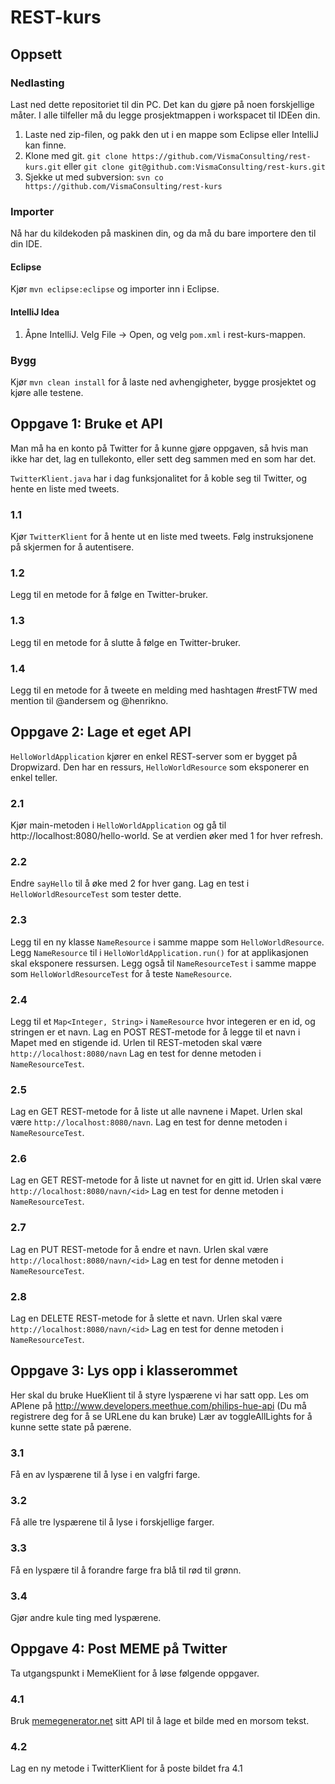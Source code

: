 # REST-kurs

## Oppsett

### Nedlasting
Last ned dette repositoriet til din PC. Det kan du gjøre på noen forskjellige måter. I alle tilfeller må du legge prosjektmappen i workspacet til IDEen din.

1. Laste ned zip-filen, og pakk den ut i en mappe som Eclipse eller IntelliJ kan finne.
1. Klone med git. `git clone https://github.com/VismaConsulting/rest-kurs.git` eller `git clone git@github.com:VismaConsulting/rest-kurs.git`
1. Sjekke ut med subversion: `svn co https://github.com/VismaConsulting/rest-kurs`

### Importer
Nå har du kildekoden på maskinen din, og da må du bare importere den til din IDE.

#### Eclipse
Kjør `mvn eclipse:eclipse` og importer inn i Eclipse.

#### IntelliJ Idea
1. Åpne IntelliJ. Velg File -> Open, og velg `pom.xml` i rest-kurs-mappen.

### Bygg
Kjør `mvn clean install` for å laste ned avhengigheter, bygge prosjektet og kjøre alle testene.

## Oppgave 1: Bruke et API
Man må ha en konto på Twitter for å kunne gjøre oppgaven, så hvis man ikke har det, lag en tullekonto, eller sett deg sammen med en som har det.

`TwitterKlient.java` har i dag funksjonalitet for å koble seg til Twitter, og hente en liste med tweets.

### 1.1
Kjør `TwitterKlient` for å hente ut en liste med tweets. Følg instruksjonene på skjermen for å autentisere.

### 1.2
Legg til en metode for å følge en Twitter-bruker.

### 1.3
Legg til en metode for å slutte å følge en Twitter-bruker.

### 1.4
Legg til en metode for å tweete en melding med hashtagen #restFTW med mention til @andersem og @henrikno.


## Oppgave 2: Lage et eget API
`HelloWorldApplication` kjører en enkel REST-server som er bygget på Dropwizard. Den har en ressurs, `HelloWorldResource` som eksponerer en enkel teller.

### 2.1
Kjør main-metoden i `HelloWorldApplication` og gå til http://localhost:8080/hello-world. Se at verdien øker med 1 for hver refresh.

### 2.2
Endre `sayHello` til å øke med 2 for hver gang. Lag en test i `HelloWorldResourceTest` som tester dette.

### 2.3
Legg til en ny klasse `NameResource` i samme mappe som `HelloWorldResource`. Legg `NameResource` til i `HelloWorldApplication.run()` for at applikasjonen skal eksponere ressursen.
Legg også til `NameResourceTest` i samme mappe som `HelloWorldResourceTest` for å teste `NameResource`.

### 2.4
Legg til et `Map<Integer, String>` i `NameResource` hvor integeren er en id, og stringen er et navn.
Lag en POST REST-metode for å legge til et navn i Mapet med en stigende id. Urlen til REST-metoden skal være `http://localhost:8080/navn`
Lag en test for denne metoden i `NameResourceTest`.

### 2.5
Lag en GET REST-metode for å liste ut alle navnene i Mapet. Urlen skal være `http://localhost:8080/navn`.
Lag en test for denne metoden i `NameResourceTest`.

### 2.6
Lag en GET REST-metode for å liste ut navnet for en gitt id. Urlen skal være `http://localhost:8080/navn/<id>`
Lag en test for denne metoden i `NameResourceTest`.

### 2.7
Lag en PUT REST-metode for å endre et navn. Urlen skal være `http://localhost:8080/navn/<id>`
Lag en test for denne metoden i `NameResourceTest`.

### 2.8
Lag en DELETE REST-metode for å slette et navn. Urlen skal være `http://localhost:8080/navn/<id>`
Lag en test for denne metoden i `NameResourceTest`.

## Oppgave 3: Lys opp i klasserommet
Her skal du bruke HueKlient til å styre lyspærene vi har satt opp.
Les om APIene på http://www.developers.meethue.com/philips-hue-api (Du må registrere deg for å se URLene du kan bruke)
Lær av toggleAllLights for å kunne sette state på pærene.

### 3.1
Få en av lyspærene til å lyse i en valgfri farge.

### 3.2
Få alle tre lyspærene til å lyse i forskjellige farger.

### 3.3
Få en lyspære til å forandre farge fra blå til rød til grønn.

### 3.4
Gjør andre kule ting med lyspærene.

## Oppgave 4: Post MEME på Twitter

Ta utgangspunkt i MemeKlient for å løse følgende oppgaver.

### 4.1
Bruk [memegenerator.net](http://version1.api.memegenerator.net/) sitt API til å lage et bilde med en morsom tekst.

### 4.2
Lag en ny metode i TwitterKlient for å poste bildet fra 4.1
